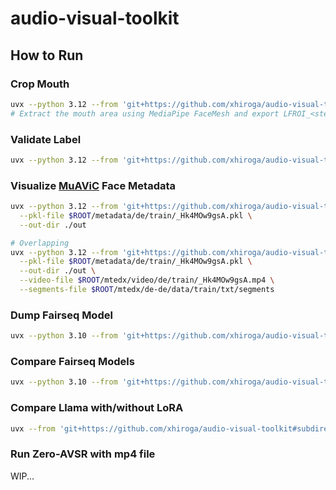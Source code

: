 # audio-visual-toolkit

## How to Run

### Crop Mouth

```sh
uvx --python 3.12 --from 'git+https://github.com/xhiroga/audio-visual-toolkit#subdirectory=packages/avt' crop-mouth --video-file in.mp4 --out-dir out
# Extract the mouth area using MediaPipe FaceMesh and export LFROI_<stem>.mp4
```

### Validate Label

```sh
uvx --python 3.12 --from 'git+https://github.com/xhiroga/audio-visual-toolkit#subdirectory=packages/avt' validate-label -h
```

### Visualize [MuAViC](https://github.com/facebookresearch/muavic) Face Metadata

```sh
uvx --python 3.12 --from 'git+https://github.com/xhiroga/audio-visual-toolkit#subdirectory=packages/avt' visualize-muavic \
  --pkl-file $ROOT/metadata/de/train/_Hk4MOw9gsA.pkl \
  --out-dir ./out

# Overlapping
uvx --python 3.12 --from 'git+https://github.com/xhiroga/audio-visual-toolkit#subdirectory=packages/avt' visualize-muavic \
  --pkl-file $ROOT/metadata/de/train/_Hk4MOw9gsA.pkl \
  --out-dir ./out \
  --video-file $ROOT/mtedx/video/de/train/_Hk4MOw9gsA.mp4 \
  --segments-file $ROOT/mtedx/de-de/data/train/txt/segments
```

### Dump Fairseq Model

```sh
uvx --python 3.10 --from 'git+https://github.com/xhiroga/audio-visual-toolkit#subdirectory=packages/fairseq-toolkit' dump --model-path $ROOT/pretrained_models/av-romanizer/all/checkpoint_best.pt
```

### Compare Fairseq Models

```sh
uvx --python 3.10 --from 'git+https://github.com/xhiroga/audio-visual-toolkit#subdirectory=packages/fairseq-toolkit' compare --model1 $ROOT/pretrained_models/avhubert/large_vox_iter5.pt --model2 $ROOT/pretrained_models/av-romanizer/all/checkpoint_best.pt --remove-prefix "av_romanizer.w2v_model." --out-dir ./out
```

### Compare Llama with/without LoRA

```sh
uvx --from 'git+https://github.com/xhiroga/audio-visual-toolkit#subdirectory=packages/fairseq-toolkit' compare-lora --llama-path meta-llama/Llama-3.2-3B --lora-path $ROOT/pretrained_models/zero-avsr/all/checkpoint_best.pt --out-dir ./out
```

### Run Zero-AVSR with mp4 file

WIP...
